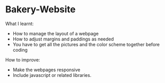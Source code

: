 # Bakery-Website

What I learnt:
- How to manage the layout of a webpage
- How to adjust margins and paddings as needed
- You have to get all the pictures and the color scheme together before coding

How to improve:
- Make the webpages responsive
- Include javascript or related libraries.
